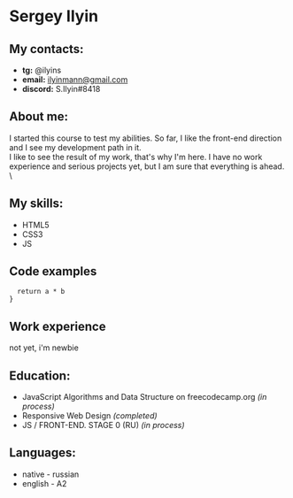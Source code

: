 # Sergey Ilyin

## My contacts:
- **tg:** @ilyins
- **email:** ilyinmann@gmail.com
- **discord:** S.Ilyin#8418

## About me:
I started this course to test my abilities. So far, I like the front-end direction and I see my development path in it.\
I like to see the result of my work, that's why I'm here. I have no work experience and serious projects yet, but I am sure that everything is ahead.\
\

## My skills:
- HTML5
- CSS3
- JS

## Code examples

```function multiply(a, b) {
  return a * b
}
```

## Work experience
not yet, i'm newbie

## Education:
- JavaScript Algorithms and Data Structure on freecodecamp.org *(in process)*
- Responsive Web Design *(completed)*
- JS / FRONT-END. STAGE 0 (RU) *(in process)*

## Languages:
- native - russian
- english - A2




